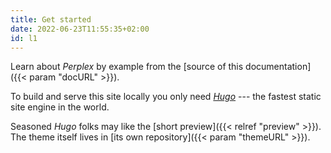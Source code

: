 ```yaml
---
title: Get started
date: 2022-06-23T11:55:35+02:00
id: l1
---
```

Learn about _Perplex_ by example from the [source of this documentation]({{< param "docURL" >}}).

To build and serve this site locally you only need [_Hugo_](https://gohugo.io) --- the fastest static site engine in the world.

Seasoned _Hugo_ folks may like the [short preview]({{< relref "preview" >}}). The theme itself lives in [its own repository]({{< param "themeURL" >}}).
